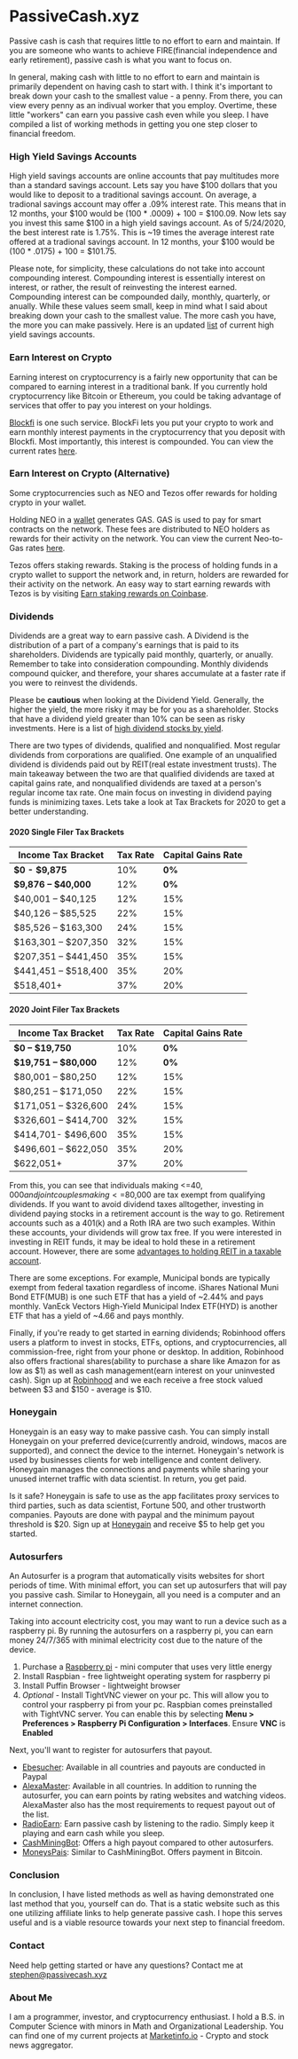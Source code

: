 # PassiveCash.xyz

Passive cash is cash that requires little to no effort to earn and maintain. If you are someone who wants to achieve FIRE(financial independence and early retirement), passive cash is what you want to focus on. 

In general, making cash with little to no effort to earn and maintain is primarily dependent on having cash to start with. I think it's important to break down your cash to the smallest value - a penny. From there, you can view every penny as an indivual worker that you employ. Overtime, these little "workers" can earn you passive cash even while you sleep. I have compiled a list of working methods in getting you one step closer to financial freedom.

### High Yield Savings Accounts

High yield savings accounts are online accounts that pay multitudes more than a standard savings account. Lets say you have $100 dollars that you would like to deposit to a traditional savings account. On average, a tradional savings account may offer a .09% interest rate. This means that in 12 months, your $100 would be (100 * .0009) + 100 = $100.09. Now lets say you invest this same $100 in a high yield savings account. As of 5/24/2020, the best interest rate is 1.75%. This is ~19 times the average interest rate offered at a tradional savings account. In 12 months, your $100 would be (100 * .0175) + 100 = $101.75. 

Please note, for simplicity, these calculations do not take into account compounding interest. Compounding interest is essentially interest on interest, or rather, the result of reinvesting the interest earned. Compounding interest can be compounded daily, monthly, quarterly, or anually. While these values seem small, keep in mind what I said about breaking down your cash to the smallest value. The more cash you have, the more you can make passively. Here is an updated [list](https://www.doctorofcredit.com/high-interest-savings-to-get/) of current high yield savings accounts. 

### Earn Interest on Crypto

Earning interest on cryptocurrency is a fairly new opportunity that can be compared to earning interest in a traditional bank. If you currently hold cryptocurrency like Bitcoin or Ethereum, you could be taking advantage of services that offer to pay you interest on your holdings. 

[Blockfi](https://blockfi.mxuy67.net/GWA46) is one such service. BlockFi lets you put your crypto to work and earn monthly interest payments in the cryptocurrency that you deposit with Blockfi. Most importantly, this interest is compounded. You can view the current rates [here](https://blockfi.com/rates).

### Earn Interest on Crypto (Alternative)

Some cryptocurrencies such as NEO and Tezos offer rewards for holding crypto in your wallet.

Holding NEO in a [wallet](https://neo.org/wallets) generates GAS. GAS is used to pay for smart contracts on the network. These fees are distributed to NEO holders as rewards for their activity on the network. You can view the current Neo-to-Gas rates [here](https://neotogas.com/).

Tezos offers staking rewards. Staking is the process of holding funds in a crypto wallet to support the network and, in return, holders are rewarded for their activity on the network. An easy way to start earning rewards with Tezos is by visiting [Earn staking rewards on Coinbase](https://www.coinbase.com/price/tezos).

### Dividends

Dividends are a great way to earn passive cash. A Dividend is the distribution of a part of a company's earnings that is paid to its shareholders. Dividends are typically paid monthly, quarterly, or anually. Remember to take into consideration compounding. Monthly dividends compound quicker, and therefore, your shares accumulate at a faster rate if you were to reinvest the dividends.

Please be **cautious** when looking at the Dividend Yield. Generally, the higher the yield, the more risky it may be for you as a shareholder. Stocks that have a dividend yield greater than 10% can be seen as risky investments. Here is a list of [high dividend stocks by yield](https://www.dividend.com/dividend-stocks/high-dividend-yield-stocks/#tm=3-high-yield-stocks&r=Webpage%231281&f_35=true&f_9_min=2&f_9_max=100).

There are two types of dividends, qualified and nonqualified. Most regular dividends from corporations are qualified. One example of an unqualified dividend is dividends paid out by REIT(real estate investment trusts). The main takeaway between the two are that qualified dividends are taxed at capital gains rate, and nonqualified dividends are taxed at a person's regular income tax rate. One main focus on investing in dividend paying funds is minimizing taxes. Lets take a look at Tax Brackets for 2020 to get a better understanding.

#### 2020 Single Filer Tax Brackets

Income Tax Bracket | Tax Rate | Capital Gains Rate
------------ | ------------- | -------------
**$0 - $9,875** | 10% | **0%**
**$9,876 – $40,000** | 12% | **0%**
$40,001 – $40,125 | 12% | 15%
$40,126 – $85,525 | 22% | 15%
$85,526 – $163,300 | 24% | 15%
$163,301 – $207,350 | 32% | 15%
$207,351 – $441,450 | 35% | 15%
$441,451 – $518,400 | 35% | 20%
$518,401+ | 37% | 20%

#### 2020 Joint Filer Tax Brackets

Income Tax Bracket | Tax Rate | Capital Gains Rate
------------ | ------------- | -------------
**$0 – $19,750** | 10% | **0%**
**$19,751 – $80,000** | 12% | **0%**
$80,001 – $80,250 | 12% | 15%
$80,251 – $171,050 | 22% | 15%
$171,051 – $326,600 | 24% | 15%
$326,601 – $414,700 | 32% | 15%
$414,701- $496,600 | 35% | 15%
$496,601 – $622,050 | 35% | 20%
$622,051+ | 37% | 20%

From this, you can see that individuals making <=$40,000 and joint couples making <=$80,000 are tax exempt from qualifying dividends. If you want to avoid dividend taxes alltogether, investing in dividend paying stocks in a retirement account is the way to go. Retirement accounts such as a 401(k) and a Roth IRA are two such examples. Within these accounts, your dividends will grow tax free. If you were interested in investing in REIT funds, it may be ideal to hold these in a retirement account. However, there are some [advantages to holding REIT in a taxable account](https://seekingalpha.com/article/4158333-advantages-of-reits-in-taxable-account).

There are some exceptions. For example, Municipal bonds are typically exempt from federal taxation regardless of income. iShares National Muni Bond ETF(MUB) is one such ETF that has a yield of ~2.44% and pays monthly. VanEck Vectors High-Yield Municipal Index ETF(HYD) is another ETF that has a yield of ~4.66 and pays monthly.

Finally, if you're ready to get started in earning dividends; Robinhood offers users a platform to invest in stocks, ETFs, options, and cryptocurrencies, all commission-free, right from your phone or desktop. In addition, Robinhood also offers fractional shares(ability to purchase a share like Amazon for as low as $1) as well as cash management(earn interest on your uninvested cash). Sign up at [Robinhood](https://share.robinhood.com/stephec1028) and we each receive a free stock valued between $3 and $150 - average is $10. 

### Honeygain

Honeygain is an easy way to make passive cash. You can simply install Honeygain on your preferred device(currently android, windows, macos are supported), and connect the device to the internet. Honeygain's network is used by businesses clients for web intelligence and content delivery. Honeygain manages the connections and payments while sharing your unused internet traffic with data scientist. In return, you get paid. 

Is it safe? Honeygain is safe to use as the app facilitates proxy services to third parties, such as data scientist, Fortune 500, and other trustworth companies. Payouts are done with paypal and the minimum payout threshold is $20. Sign up at [Honeygain](https://r.honeygain.me/STEVO38F85) and receive $5 to help get you started. 

### Autosurfers

An Autosurfer is a program that automatically visits websites for short periods of time. With minimal effort, you can set up autosurfers that will pay you passive cash. Similar to Honeygain, all you need is a computer and an internet connection.

Taking into account electricity cost, you may want to run a device such as a raspberry pi. By running the autosurfers on a raspberry pi, you can earn money 24/7/365 with minimal electricity cost due to the nature of the device. 

1. Purchase a [Raspberry pi](https://www.raspberrypi.org/products/) - mini computer that uses very little energy
1. Install Raspbian - free lightweight operating system for raspberry pi
1. Install Puffin Browser - lightweight browser
1. *Optional* - Install TightVNC viewer on your pc. This will allow you to control your raspberry pi from your pc. Raspbian comes preinstalled with TightVNC server. You can enable this by selecting **Menu > Preferences > Raspberry Pi Configuration > Interfaces**. Ensure **VNC** is **Enabled**

Next, you'll want to register for autosurfers that payout.

* [Ebesucher]( http://www.ebesucher.com/?ref=notevenbuttery ): Available in all countries and payouts are conducted in Paypal
* [AlexaMaster](https://axm.am/am_144296): Available in all countries. In addition to running the autosurfer, you can earn points by rating websites and watching videos. AlexaMaster also has the most requirements to request payout out of the list.
* [RadioEarn](https://RadioEarn.com/?ref=116166): Earn passive cash by listening to the radio. Simply keep it playing and earn cash while you sleep.
* [CashMiningBot](https://cashminingbot.com/?ref=7970): Offers a high payout compared to other autosurfers. 
* [MoneysPais](https://moneyspais.com/?ref=2734): Similar to CashMiningBot. Offers payment in Bitcoin.

### Conclusion

In conclusion, I have listed methods as well as having demonstrated one last method that you, yourself can do. That is a static website such as this one utilizing affiliate links to help generate passive cash. I hope this serves useful and is a viable resource towards your next step to financial freedom. 

### Contact

Need help getting started or have any questions? Contact me at stephen@passivecash.xyz

### About Me

I am a programmer, investor, and cryptocurrency enthusiast. I hold a B.S. in Computer Science with minors in Math and Organizational Leadership. You can find one of my current projects at [Marketinfo.io](https://www.marketinfo.io) - Crypto and stock news aggregator.
